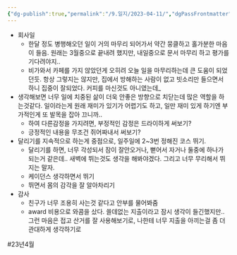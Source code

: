 ```yaml
---
{"dg-publish":true,"permalink":"/9.일지/2023-04-11/","dgPassFrontmatter":true}
---
```



- 회사일
	- 한달 정도 병행해오던 일이 거의 마무리 되어가서 약간 뭉클하고 홀가분한 마음이 들음.
	  원래는 3월중으로 끝내려 했지만, 내일중으로 문서 마무리 하고 평가를 기다려야지..
	- 비가와서 카페를 가지 않았던게 오히려 오늘 일을 마무리하는데 큰 도움이 되었던듯. 항상 그렇지는 않지만, 집에서 방해하는 사람이 없고 빗소리만 들으면서 하니 집중이 잘되었다. 커피를 마신것도 아니였는데_
- 생각해보면 너무 일에 치중된 삶이 더욱 안좋은 방향으로 치닫는데 많은 역할을 하는것같다. 일이라는게 원래 재미가 있기가 어렵기도 하고, 일만 재미 있게 하기엔 부가적인게 또 발목을 잡아 끄니까..
	- 하여 다른감정을 가지려면, 부정적인 감정은 드라이하게 써보기?
	- 긍정적인 내용을 무조건 쥐어짜내서 써보기?
- 달리기를 지속적으로 하는게 중점으로, 일주일에 2~3번 정해진 코스 뛰기.
	- 달리기를 하면, 너무 각성되서 잠이 잘안오거나, 뻗어서 자거나 둘중에 하나가 되는거 같은데.. 새벽에 뛰는것도 생각을 해봐야겠다. 그리고 너무 무리해서 뛰지는 말자.
	- 케이던스 생각하면서 뛰기
	- 뛰면서 몸의 감각을 잘 알아차리기
- 감사
	- 친구가 너무 조용히 사는것 같다고 안부를 물어봐줌
	- award 비용으로 와콤을 샀다. 쓸데없는 지출이라고 잠시 생각이 들긴했지만.. 그런 마음은 접고 산거를 잘 사용해보기로, 나한테 너무 지출을 아끼는걸 좀 더 관대하게 생각하기로

#23년4월 